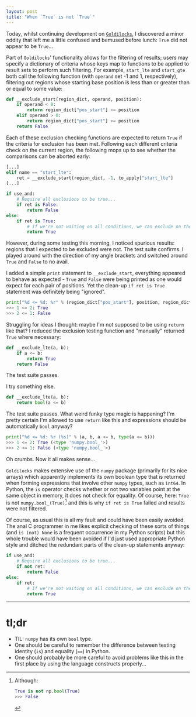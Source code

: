 ```yaml
---
layout: post
title: "When `True` is not `True`"
---
```


Today, whilst continuing development on [`Goldilocks`](https://github.com/SamStudio8/goldilocks), I
discovered a minor oddity that left me a little confused and bemused before lunch: `True` did not appear to be `True`...

Part of `Goldilocks`' functionality allows for the filtering of results; users may specify a dictionary of criteria
whose keys map to functions to be applied to result sets to perform such filtering. For example, `start_lte` and
`start_gte` both call the following function (with `operand` set -1 and 1, respectively), filtering out regions
whose starting base position is less than or greater than or equal to some value:

```python
def __exclude_start(region_dict, operand, position):
    if operand < 0:
        return region_dict["pos_start"] <= position
    elif operand > 0:
        return region_dict["pos_start"] >= position
    return False
```

Each of these exclusion checking functions are expected to return `True` if the criteria for exclusion has been met.
Following each different criteria check on the current region, the following mops up to see whether
the comparisons can be aborted early:

```python
[...]
elif name == "start_lte":
    ret = __exclude_start(region_dict, -1, to_apply["start_lte"]
[...]

if use_and:
    # Require all exclusions to be true... 
    if ret is False:
        return False
else:
    if ret is True:
        # If we're not waiting on all conditions, we can exclude on the first
        return True
```

However, during some testing this morning, I noticed spurious results: regions that I expected to be
excluded were not. The test suite confirms. I played around with the direction of my angle brackets
and switched around `True` and `False` to no avail.

I added a simple `print` statement to `__exclude_start`, everything appeared to behave as expected - `True` and `False`
were being printed as one would expect for each pair of positions. Yet the clean-up `if ret is True`
statement was definitely being "ignored".

```python
print("%d <= %d: %r" % (region_dict["pos_start"], position, region_dict["pos_start"] <= position))
>>> 1 <= 2: True
>>> 2 <= 1: False
```

Struggling for ideas I thought: maybe I'm not supposed to be using `return` like that?
I reduced the exclusion testing function and "manually" returned `True` where necessary:

```python
def __exclude_lte(a, b):
    if a <= b:
        return True
    return False
```

The test suite passes.

I try something else.

```python
def __exclude_lte(a, b):
    return bool(a <= b)
```

The test suite passes. What weird funky type magic is happening? I'm pretty certain I'm allowed to use `return`
like this and expressions should be automatically `bool` anyway?

```python
print("%d <= %d: %r (%s)" % (a, b, a <= b, type(a <= b)))
>>> 1 <= 2: True (<type 'numpy.bool_'>)
>>> 2 <= 1: False (<type 'numpy.bool_'>)
```

Oh crumbs. Now it all makes sense...

`Goldilocks` makes extensive use of the `numpy` package (primarily for its nice arrays)
which apparently implements its own boolean type that is returned when forming expressions that involve
other `numpy` types, such as `int64`. In Python, the `is` operator checks whether or not two variables
point at the same object in memory, it does not check for equality. Of course, here: `True` is not `numpy.bool_(True)`[^1]
and this is why `if ret is True` failed and results were not filtered.

Of course, as usual this is all my fault and could have been easily avoided. The anal C programmer in me likes explicit
checking of these sorts of things (and `is (not) None` is a frequent occurrence in my Python scripts)
but this whole trouble would have been avoided if I'd just used appropriate Python style and ditched the redundant
parts of the clean-up statements anyway:

```python
if use_and:
    # Require all exclusions to be true... 
    if not ret:
        return False
else:
    if ret:
        # If we're not waiting on all conditions, we can exclude on the first
        return True
```

* * *

# tl;dr
* TIL: `numpy` has its own `bool` type.
* One should be careful to remember the difference between testing identity (`is`) and equality (`==`) in Python.
* One should probably be more careful to avoid problems like this in the first place by using the language constructs properly...

[^1]: Although:
    
    ```python
    True is not np.bool(True)
    >>> False
    ```
